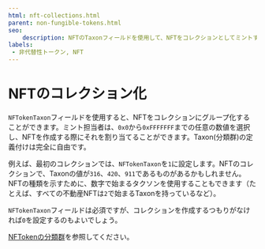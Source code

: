 ```yaml
---
html: nft-collections.html
parent: non-fungible-tokens.html
seo:
    description: NFTのTaxonフィールドを使用して、NFTをコレクションとしてミントすることができます。
labels:
 - 非代替性トークン, NFT
---
```

# NFTのコレクション化

`NFTokenTaxon`フィールドを使用すると、NFTをコレクションにグループ化することができます。ミント担当者は、`0x0`から`0xFFFFFFF`までの任意の数値を選択し、NFTを作成する際にそれを割り当てることができます。Taxon(分類群)の定義付けは完全に自由です。

例えば、最初のコレクションでは、`NFTokenTaxon`を`1`に設定します。NFTのコレクションで、Taxonの値が`316`、`420`、`911`であるものがあるかもしれません。NFTの種類を示すために、数字で始まるタクソンを使用することもできます（たとえば、すべての不動産NFTは`2`で始まるTaxonを持っているなど）。

`NFTokenTaxon`フィールドは必須ですが、コレクションを作成するつもりがなければ`0`を設定するのもよいでしょう。

[NFTokenの分類群](../../../references/protocol/data-types/nftoken.md#nftokentaxon分類群)を参照してください。
